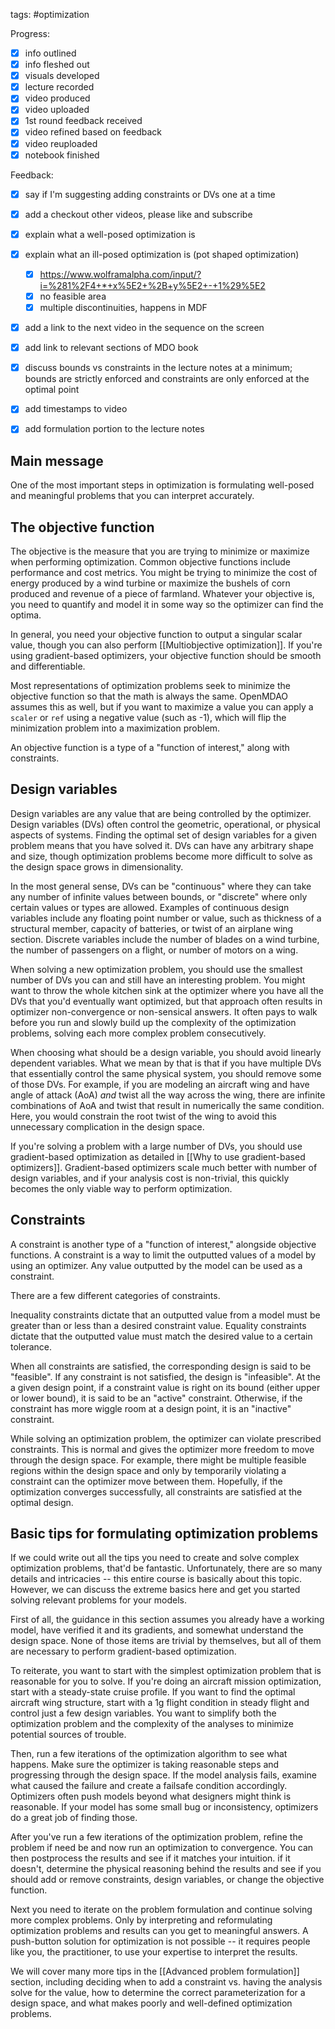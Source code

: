 tags: #optimization 

Progress:
- [x] info outlined
- [x] info fleshed out
- [x] visuals developed
- [x] lecture recorded
- [x] video produced
- [x] video uploaded
- [x] 1st round feedback received
- [x] video refined based on feedback
- [x] video reuploaded
- [x] notebook finished

Feedback:
- [x] say if I'm suggesting adding constraints or DVs one at a time
- [x] add a checkout other videos, please like and subscribe
- [x] explain what a well-posed optimization is
- [x] explain what an ill-posed optimization is (pot shaped optimization) 
	- [x] https://www.wolframalpha.com/input/?i=%281%2F4+*+x%5E2+%2B+y%5E2+-+1%29%5E2
	- [x] no feasible area
	- [x] multiple discontinuities, happens in MDF
- [x] add a link to the next video in the sequence on the screen
- [x] add link to relevant sections of MDO book
- [x] discuss bounds vs constraints in the lecture notes at a minimum; bounds are strictly enforced and constraints are only enforced at the optimal point
- [x] add timestamps to video
- [x] add formulation portion to the lecture notes


## Main message
One of the most important steps in optimization is formulating well-posed and meaningful problems that you can interpret accurately. 

## The objective function
The objective is the measure that you are trying to minimize or maximize when performing optimization. Common objective functions include performance and cost metrics. You might be trying to minimize the cost of energy produced by a wind turbine or maximize the bushels of corn produced and revenue of a piece of farmland. Whatever your objective is, you need to quantify and model it in some way so the optimizer can find the optima.

In general, you need your objective function to output a singular scalar value, though you can also perform [[Multiobjective optimization]]. If you're using gradient-based optimizers, your objective function should be smooth and differentiable.

Most representations of optimization problems seek to minimize the objective function so that the math is always the same. OpenMDAO assumes this as well, but if you want to maximize a value you can apply a `scaler` or `ref` using a negative value (such as -1), which will flip the minimization problem into a maximization problem.

An objective function is a type of a "function of interest," along with constraints.

## Design variables
Design variables are any value that are being controlled by the optimizer. Design variables (DVs) often control the geometric, operational, or physical aspects of systems. Finding the optimal set of design variables for a given problem means that you have solved it. DVs can have any arbitrary shape and size, though optimization problems become more difficult to solve as the design space grows in dimensionality.

In the most general sense, DVs can be "continuous" where they can take any number of infinite values between bounds, or "discrete" where only certain values or types are allowed. Examples of continuous design variables include any floating point number or value, such as thickness of a structural member, capacity of batteries, or twist of an airplane wing section. Discrete variables include the number of blades on a wind turbine, the number of passengers on a flight, or number of motors on a wing.

When solving a new optimization problem, you should use the smallest number of DVs you can and still have an interesting problem. You might want to throw the whole kitchen sink at the optimizer where you have all the DVs that you'd eventually want optimized, but that approach often results in optimizer non-convergence or non-sensical answers. It often pays to walk before you run and slowly build up the complexity of the optimization problems, solving each more complex problem consecutively.

When choosing what should be a design variable, you should avoid linearly dependent variables. What we mean by that is that if you have multiple DVs that essentially control the same physical system, you should remove some of those DVs. For example, if you are modeling an aircraft wing and have angle of attack (AoA) *and* twist all the way across the wing, there are infinite combinations of AoA and twist that result in numerically the same condition. Here, you would constrain the root twist of the wing to avoid this unnecessary complication in the design space.

If you're solving a problem with a large number of DVs, you should use gradient-based optimization as detailed in [[Why to use gradient-based optimizers]]. Gradient-based optimizers scale much better with number of design variables, and if your analysis cost is non-trivial, this quickly becomes the only viable way to perform optimization.


## Constraints
A constraint is another type of a "function of interest," alongside objective functions. A constraint is a way to limit the outputted values of a model by using an optimizer. Any value outputted by the model can be used as a constraint.

There are a few different categories of constraints.

Inequality constraints dictate that an outputted value from a model must be greater than or less than a desired constraint value. Equality constraints dictate that the outputted value must match the desired value to a certain tolerance.

When all constraints are satisfied, the corresponding design is said to be "feasible". If any constraint is not satisfied, the design is "infeasible". At the a given design point, if a constraint value is right on its bound (either upper or lower bound), it is said to be an "active" constraint. Otherwise, if the constraint has more wiggle room at a design point, it is an "inactive" constraint.

While solving an optimization problem, the optimizer can violate prescribed constraints. This is normal and gives the optimizer more freedom to move through the design space. For example, there might be multiple feasible regions within the design space and only by temporarily violating a constraint can the optimizer move between them. Hopefully, if the optimization converges successfully, all constraints are satisfied at the optimal design.

## Basic tips for formulating optimization problems
If we could write out all the tips you need to create and solve complex optimization problems, that'd be fantastic. Unfortunately, there are so many details and intricacies -- this entire course is basically about this topic. However, we can discuss the extreme basics here and get you started solving relevant problems for your models.

First of all, the guidance in this section assumes you already have a working model, have verified it and its gradients, and somewhat understand the design space. None of those items are trivial by themselves, but all of them are necessary to perform gradient-based optimization.

To reiterate, you want to start with the simplest optimization problem that is reasonable for you to solve. If you're doing an aircraft mission optimization, start with a steady-state cruise profile. If you want to find the optimal aircraft wing structure, start with a 1g flight condition in steady flight and control just a few design variables. You want to simplify both the optimization problem and the complexity of the analyses to minimize potential sources of trouble.

Then, run a few iterations of the optimization algorithm to see what happens. Make sure the optimizer is taking reasonable steps and progressing through the design space. If the model analysis fails, examine what caused the failure and create a failsafe condition accordingly. Optimizers often push models beyond what designers might think is reasonable. If your model has some small bug or inconsistency, optimizers do a great job of finding those.

After you've run a few iterations of the optimization problem, refine the problem if need be and now run an optimization to convergence. You can then postprocess the results and see if it matches your intuition. if it doesn't, determine the physical reasoning behind the results and see if you should add or remove constraints, design variables, or change the objective function.

Next you need to iterate on the problem formulation and continue solving more complex problems. Only by interpreting and reformulating optimization problems and results can you get to meaningful answers. A push-button solution for optimization is not possible -- it requires people like you, the practitioner, to use your expertise to interpret the results.

We will cover many more tips in the [[Advanced problem formulation]] section, including deciding when to add a constraint vs. having the analysis solve for the value, how to determine the correct parameterization for a design space, and what makes poorly and well-defined optimization problems.